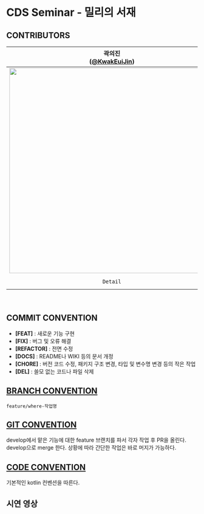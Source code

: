 # CDS Seminar - 밀리의 서재

## CONTRIBUTORS
| 곽의진<br/>([@KwakEuiJin](https://github.com/KwakEuiJin)) | 김지영<br/>([@amourxyoung](https://github.com/amourxyoung)) | 박동민<br/>([@minju1459](https://github.com/chattymin)) | 조세연<br/>([@crownjoe](https://github.com/crownjoe)) |
| :---: | :---: | :---: | :---: |
| <img width="540" src="https://avatars.githubusercontent.com/u/93872496?v=4"/> | <img width="540" src="https://avatars.githubusercontent.com/u/76741702?v=4"/> | <img width="540" src="https://avatars.githubusercontent.com/u/52882799?v=4"/> | <img width="540" src="https://avatars.githubusercontent.com/u/135544903?v=4"/> |
| `Detail` | `Today` | `Today` | `Best` <br/> `My Shelf` |
<br>

## COMMIT CONVENTION
- **[FEAT]** : 새로운 기능 구현
- **[FIX]** : 버그 및 오류 해결
- **[REFACTOR]** : 전면 수정
- **[DOCS]** : README나 WIKI 등의 문서 개정
- **[CHORE]** : 버전 코드 수정, 패키지 구조 변경, 타입 및 변수명 변경 등의 작은 작업
- **[DEL]** : 쓸모 없는 코드나 파일 삭제

## [BRANCH CONVENTION](https://www.notion.so/dosopt/Android-Notion-94ea993513c34dc4bcd81c0292746764)
```
feature/where-작업명
```

## [GIT CONVENTION](https://www.notion.so/dosopt/Android-Notion-94ea993513c34dc4bcd81c0292746764)
develop에서 맡은 기능에 대한 feature 브랜치를 파서 각자 작업 후 PR을 올린다. develop으로 merge 한다. 상황에 따라 간단한 작업은 바로 머지가 가능하다.

## [CODE CONVENTION](https://www.notion.so/dosopt/Android-Notion-94ea993513c34dc4bcd81c0292746764)
기본적인 kotlin 컨벤션을 따른다.

## 시연 영상
